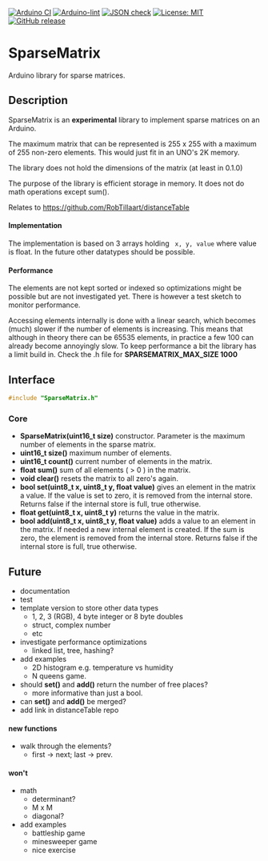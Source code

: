 
[![Arduino CI](https://github.com/RobTillaart/SparseMatrix/workflows/Arduino%20CI/badge.svg)](https://github.com/marketplace/actions/arduino_ci)
[![Arduino-lint](https://github.com/RobTillaart/SparseMatrix/actions/workflows/arduino-lint.yml/badge.svg)](https://github.com/RobTillaart/SparseMatrix/actions/workflows/arduino-lint.yml)
[![JSON check](https://github.com/RobTillaart/SparseMatrix/actions/workflows/jsoncheck.yml/badge.svg)](https://github.com/RobTillaart/SparseMatrix/actions/workflows/jsoncheck.yml)
[![License: MIT](https://img.shields.io/badge/license-MIT-green.svg)](https://github.com/RobTillaart/SparseMatrix/blob/master/LICENSE)
[![GitHub release](https://img.shields.io/github/release/RobTillaart/SparseMatrix.svg?maxAge=3600)](https://github.com/RobTillaart/SparseMatrix/releases)


# SparseMatrix

Arduino library for sparse matrices.


## Description

SparseMatrix is an **experimental** library to implement sparse matrices on an Arduino.

The maximum matrix that can be represented is 255 x 255 
with a maximum of 255 non-zero elements.
This would just fit in an UNO's 2K memory.

The library does not hold the dimensions of the matrix (at least in 0.1.0)

The purpose of the library is efficient storage in memory. 
It does not do math operations except sum().

Relates to https://github.com/RobTillaart/distanceTable


#### Implementation

The implementation is based on 3 arrays holding ``` x, y, value``` where value is float.
In the future other datatypes should be possible.

#### Performance

The elements are not kept sorted or indexed so optimizations might be 
possible but are not investigated yet.
There is however a test sketch to monitor performance.

Accessing elements internally is done with a linear search, 
which becomes (much) slower if the number of elements is increasing. 
This means that although in theory there can be 65535 elements, 
in practice a few 100 can already become annoyingly slow.
To keep performance a bit the library has a limit build in.
Check the .h file for **SPARSEMATRIX_MAX_SIZE 1000**


## Interface

```cpp
#include "SparseMatrix.h"
```

### Core
- **SparseMatrix(uint16_t size)** constructor. 
Parameter is the maximum number of elements in the sparse matrix.
- **uint16_t size()** maximum number of elements.
- **uint16_t count()** current number of elements in the matrix.
- **float sum()** sum of all elements ( > 0 ) in the matrix.
- **void clear()** resets the matrix to all zero's again.
- **bool set(uint8_t x, uint8_t y, float value)** gives an element in the matrix a value.
If the value is set to zero, it is removed from the internal store.
Returns false if the internal store is full, true otherwise.
- **float get(uint8_t x, uint8_t y)** returns the value in the matrix. 
- **bool add(uint8_t x, uint8_t y, float value)** adds a value to an element in the matrix.
If needed a new internal element is created. 
If the sum is zero, the element is removed from the internal store.
Returns false if the internal store is full, true otherwise.


## Future

- documentation
- test
- template version to store other data types 
  - 1, 2, 3 (RGB), 4 byte integer or 8 byte doubles
  - struct, complex number
  - etc
- investigate performance optimizations
  - linked list, tree, hashing?
- add examples
  - 2D histogram e.g. temperature vs humidity
  - N queens game.
- should **set()** and **add()** return the number of free places?
  - more informative than just a bool.
- can **set()** and **add()** be merged?
- add link in distanceTable repo
  

#### new functions

- walk through the elements?
  - first -> next;  last -> prev.

#### won't

- math
  - determinant?
  - M x M
  - diagonal?
- add examples
  - battleship game
  - minesweeper game
  - nice exercise 

